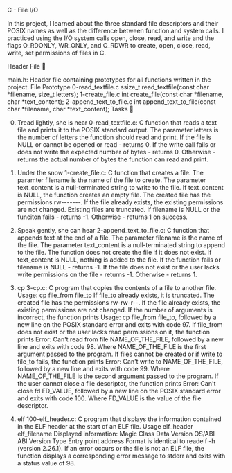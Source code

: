 C - File I/O

In this project, I learned about the three standard file descriptors and their POSIX names as well as the difference between function and system calls. I practiced using the I/O system calls open, close, read, and write and the flags O_RDONLY, WR_ONLY, and O_RDWR to create, open, close, read, write, set permissions of files in C.

Header File 📁

main.h: Header file containing prototypes for all functions written in the project.
File Prototype 0-read_textfile.c ssize_t read_textfile(const char *filename, size_t letters); 1-create_file.c int create_file(const char *filename, char *text_content); 2-append_text_to_file.c int append_text_to_file(const char *filename, char *text_content); Tasks 📃

0. Tread lightly, she is near
    0-read_textfile.c: C function that reads a text file and prints it to the POSIX standard output.
    The parameter letters is the number of letters the function should read and print.
    If the file is NULL or cannot be opened or read - returns 0.
    If the write call fails or does not write the expected number of bytes - returns 0.
    Otherwise - returns the actual number of bytes the function can read and print.

1. Under the snow
    1-create_file.c: C function that creates a file.
    The paramter filename is the name of the file to create.
    The parameter text_content is a null-terminated string to write to the file.
    If text_content is NULL, the function creates an empty file.
    The created file has the permissions rw-------.
    If the file already exists, the existing permissions are not changed.
    Existing files are truncated.
    If filename is NULL or the funciton fails - returns -1.
    Otherwise - returns 1 on success.

2. Speak gently, she can hear
    2-append_text_to_file.c: C function that appends text at the end of a file.
    The parameter filename is the name of the file.
    The parameter text_content is a null-terminated string to append to the file.
    The function does not create the file if it does not exist.
    If text_content is NULL, nothing is added to the file.
    If the function fails or filename is NULL - returns -1.
    If the file does not exist or the user lacks write permissions on the file - returns -1.
    Otherwise - returns 1.

3. cp
    3-cp.c: C program that copies the contents of a file to another file.
    Usage: cp file_from file_to
    If file_to already exists, it is truncated.
    The created file has the permissions rw-rw-r--.
    If the file already exists, the existing permissions are not changed.
    If the number of arguments is incorrect, the function prints Usage: cp file_from file_to, followed by a new line on the POSIX standard error and exits with code 97.
    If file_from does not exist or the user lacks read permissions on it, the function prints Error: Can't read from file NAME_OF_THE_FILE, followed by a new line and exits with code 98.
        Where NAME_OF_THE_FILE is the first argument passed to the program.
    If files cannot be created or if write to file_to fails, the function prints Error: Can't write to NAME_OF_THE_FILE, followed by a new line and exits with code 99.
        Where NAME_OF_THE_FILE is the second argument passed to the program.
    If the user cannot close a file descriptor, the function prints Error: Can't close fd FD_VALUE, followed by a new line on the POSIX standard error and exits with code 100.
        Where FD_VALUE is the value of the file descriptor.

4. elf
    100-elf_header.c: C program that displays the information contained in the ELF header at the start of an ELF file.
    Usage elf_header elf_filename
    Displayed information:
        Magic
        Class
        Data
        Version
        OS/ABI
        ABI Version
        Type
        Entry point address
    Format is identical to readelf -h (version 2.26.1).
    If an error occurs or the file is not an ELF file, the function displays a corresponding error message to stderr and exits with a status value of 98.

